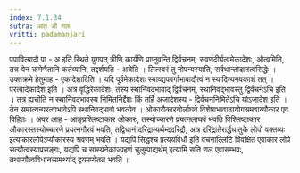```yaml
---
index: 7.1.34
sutra: आत औ णलः
vritti: padamanjari
---
```


  पपावित्यादौ पा - अ इति स्थिते युगपत् त्रीणि कार्यणि प्राप्नुवन्ति द्विर्वचनम्, सवर्णदीर्घत्वमेकादेशः, औत्वमिति, तत्र येन क्रमेणैतानि कर्तव्यानि, तद्दर्शयति - अत्रेति । लित्स्वरं तु नोपन्यस्याति, सर्वथान्तोदातत्वसिद्धेः । उक्तक्रमे हेतुमाह - एकादेशादिति । यदि पूर्वमेकादेशः स्याव्द्यपवर्गाभावादौत्वं न स्यादित्यनवकाशं तत् । परत्वादेकादेश इति । अत्र वृद्धिरेकादेशः, तस्य स्थानिवद्भावाद् द्विर्वचनम्, स्थानिवद्भावस्तु द्विर्वचनेऽचि इति । तत्र ह्यचीति न स्थानिवद्भावस्य निमितनिर्द्देशः किं तर्हि अजादेशस्य - द्विर्वचननिमितेऽचि योऽजादेश इति । तेन सम्प्रत्यच्परत्वाभावेऽपि स्थानिवद्भावो भवत्येव । ओकारौकारयोर्लाघवे विशेषाभावात्प्रयोगसमवाय्यौकार एव विहितः । अपर आह - आङ्प्रश्लिष्टाकार ओकारः, तस्योच्चारणे प्रयत्नलाघवं भवति विश्लिष्टाकार औकारस्तस्योच्चारणे प्रयत्नगौरवं भवति, तद्विधानं दरिद्रात्यर्थम्ददरिद्रौ, अत्र दरिद्रातेरार्द्धधातुके लोपो वक्तव्यः इत्याकारलोपेऽप्यौकारस्य श्रवणम् भवति । यद्यपि सिद्धश्च प्रत्ययविधौ इति वचनाल्लिटि विवक्षित एवाकार लोपे सत्यौत्वस्याप्रसङ्गः, यद्यपि च सास्यनेकाज्ग्रहणं चुलुम्पाद्यर्थम् इत्यामि सति णल एवासम्भवः, तथाप्यौत्वविधानसामर्थ्याद् द्वयमप्येतन्न भवति ॥